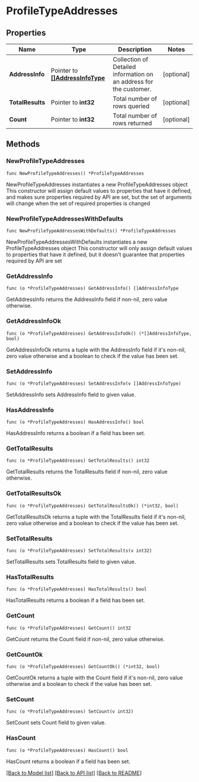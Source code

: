 # ProfileTypeAddresses

## Properties

Name | Type | Description | Notes
------------ | ------------- | ------------- | -------------
**AddressInfo** | Pointer to [**[]AddressInfoType**](AddressInfoType.md) | Collection of Detailed information on an address for the customer. | [optional] 
**TotalResults** | Pointer to **int32** | Total number of rows queried | [optional] 
**Count** | Pointer to **int32** | Total number of rows returned | [optional] 

## Methods

### NewProfileTypeAddresses

`func NewProfileTypeAddresses() *ProfileTypeAddresses`

NewProfileTypeAddresses instantiates a new ProfileTypeAddresses object
This constructor will assign default values to properties that have it defined,
and makes sure properties required by API are set, but the set of arguments
will change when the set of required properties is changed

### NewProfileTypeAddressesWithDefaults

`func NewProfileTypeAddressesWithDefaults() *ProfileTypeAddresses`

NewProfileTypeAddressesWithDefaults instantiates a new ProfileTypeAddresses object
This constructor will only assign default values to properties that have it defined,
but it doesn't guarantee that properties required by API are set

### GetAddressInfo

`func (o *ProfileTypeAddresses) GetAddressInfo() []AddressInfoType`

GetAddressInfo returns the AddressInfo field if non-nil, zero value otherwise.

### GetAddressInfoOk

`func (o *ProfileTypeAddresses) GetAddressInfoOk() (*[]AddressInfoType, bool)`

GetAddressInfoOk returns a tuple with the AddressInfo field if it's non-nil, zero value otherwise
and a boolean to check if the value has been set.

### SetAddressInfo

`func (o *ProfileTypeAddresses) SetAddressInfo(v []AddressInfoType)`

SetAddressInfo sets AddressInfo field to given value.

### HasAddressInfo

`func (o *ProfileTypeAddresses) HasAddressInfo() bool`

HasAddressInfo returns a boolean if a field has been set.

### GetTotalResults

`func (o *ProfileTypeAddresses) GetTotalResults() int32`

GetTotalResults returns the TotalResults field if non-nil, zero value otherwise.

### GetTotalResultsOk

`func (o *ProfileTypeAddresses) GetTotalResultsOk() (*int32, bool)`

GetTotalResultsOk returns a tuple with the TotalResults field if it's non-nil, zero value otherwise
and a boolean to check if the value has been set.

### SetTotalResults

`func (o *ProfileTypeAddresses) SetTotalResults(v int32)`

SetTotalResults sets TotalResults field to given value.

### HasTotalResults

`func (o *ProfileTypeAddresses) HasTotalResults() bool`

HasTotalResults returns a boolean if a field has been set.

### GetCount

`func (o *ProfileTypeAddresses) GetCount() int32`

GetCount returns the Count field if non-nil, zero value otherwise.

### GetCountOk

`func (o *ProfileTypeAddresses) GetCountOk() (*int32, bool)`

GetCountOk returns a tuple with the Count field if it's non-nil, zero value otherwise
and a boolean to check if the value has been set.

### SetCount

`func (o *ProfileTypeAddresses) SetCount(v int32)`

SetCount sets Count field to given value.

### HasCount

`func (o *ProfileTypeAddresses) HasCount() bool`

HasCount returns a boolean if a field has been set.


[[Back to Model list]](../README.md#documentation-for-models) [[Back to API list]](../README.md#documentation-for-api-endpoints) [[Back to README]](../README.md)


